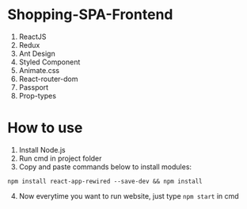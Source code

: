 # Shopping-SPA-Frontend

1. ReactJS
2. Redux
3. Ant Design
4. Styled Component
5. Animate.css
6. React-router-dom
7. Passport
8. Prop-types

# How to use
1. Install Node.js
2. Run cmd in project folder
3. Copy and paste commands below to install modules:

```
npm install react-app-rewired --save-dev && npm install 
```

4. Now everytime you want to run website, just type `npm start` in cmd